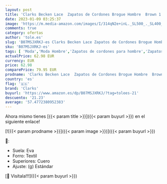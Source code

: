 ```yaml
---
layout: post
title: 'Clarks Becken Lace  Zapatos de Cordones Brogue Hombre  Brown 1  41.5 EU'
date: 2023-01-09 03:25:37
image: 'https://m.media-amazon.com/images/I/314qN2e+inL._SL500_._SL400_.jpg'
comments: true
category: ofertas
author: 'tole.es'
slug: 'B07MSJXRKJ-es Clarks Becken Lace Zapatos de Cordones Brogue Hombre Brown...'
sku: 'B07MSJXRKJ-es'
tags: [ 'Moda','Moda Hombre','Zapatos de cordones para hombre','Zapatos para hombre','clarks','zapatos','🇪🇸', ]
actualPrice: 62.98 EUR
currency: EUR
price: 62.98
comparePrice: 79.95 EUR
prodname: 'Clarks Becken Lace  Zapatos de Cordones Brogue Hombre  Brown 1  41.5 EU'
country: 'es'
flag: '🇪🇸'
brand: 'Clarks'
buyurl: 'https://www.amazon.es/dp/B07MSJXRKJ/?tag=tolees-21'
descuento: '21.23'
average: '57.4772380952383'
---
```


Ahora mismo tienes [{{< param title >}}]({{< param buyurl >}}) en el siguiente enlace!

[![{{< param prodname >}}]({{< param image >}})]({{< param buyurl >}})

🔎:

- Suela: Eva
- Forro: Textil
- Superiores: Cuero
- Ajuste: (g) Estándar

[🛒 Visítala!!!]({{< param buyurl >}})
